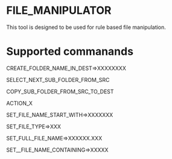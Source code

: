 # FILE_MANIPULATOR

This tool is designed to be used for rule based file manipulation. 

# Supported commanands

CREATE_FOLDER_NAME_IN_DEST=>XXXXXXXX

SELECT_NEXT_SUB_FOLDER_FROM_SRC

COPY_SUB_FOLDER_FROM_SRC_TO_DEST

ACTION_X

SET_FILE_NAME_START_WITH=>XXXXXXX

SET_FILE_TYPE=>XXX

SET_FULL_FILE_NAME=>XXXXXX.XXX

SET__FILE_NAME_CONTAINING=>XXXXX